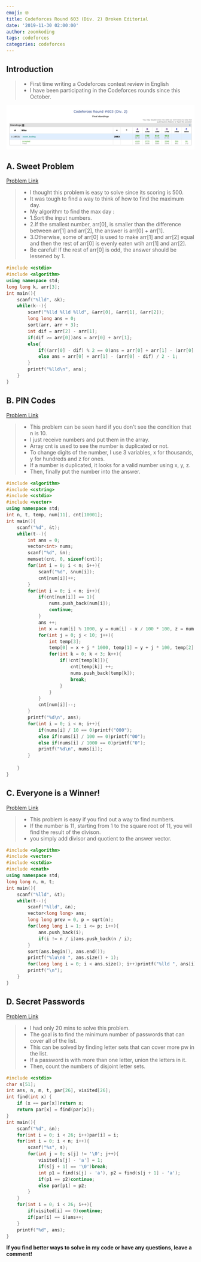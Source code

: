```yaml
---
emoji: 🤓
title: Codeforces Round 603 (Div. 2) Broken Editorial
date: '2019-11-30 02:00:00'
author: zoomkoding
tags: codeforces
categories: codeforces
---
```


## Introduction

>* First time writing a Codeforces contest review in English
>* I have been participating in the Codeforces rounds since this October.

![사진](./codeforces-603.png)

## A. Sweet Problem

[Problem Link](https://codeforces.com/contest/1263/problem/A)

>* I thought this problem is easy to solve since its scoring is 500.
>* It was tough to find a way to think of how to find the maximum day.
>* My algorithm to find the max day :
>* 1.Sort the input numbers.
>* 2.If the smallest number, arr[0], is smaller than the difference between arr[1] and arr[2], the answer is arr[0] + arr[1].
>* 3.Otherwise, some of arr[0] is used to make arr[1] and arr[2] equal and then the rest of arr[0] is evenly eaten wtih arr[1] and arr[2].
>* Be careful! If the rest of arr[0] is odd, the answer should be lessened by 1.

```cpp
#include <cstdio>
#include <algorithm>
using namespace std;
long long k, arr[3];
int main(){
    scanf("%lld", &k);
    while(k--){
        scanf("%lld %lld %lld", &arr[0], &arr[1], &arr[2]);
        long long ans = 0;
        sort(arr, arr + 3);
        int dif = arr[2] - arr[1];
        if(dif >= arr[0])ans = arr[0] + arr[1];
        else{
            if((arr[0] - dif) % 2 == 0)ans = arr[0] + arr[1] - (arr[0] - dif) / 2;
            else ans = arr[0] + arr[1] - (arr[0] - dif) / 2 - 1;
        }     
        printf("%lld\n", ans);
    }
}
```

## B. PIN Codes

[Problem Link](https://codeforces.com/contest/1263/problem/B)

>* This problem can be seen hard if you don't see the condition that n is 10.
>* I just receive numbers and put them in the array.
>* Array cnt is used to see the number is duplicated or not.
>* To change digits of the number, I use 3 variables, x for thousands, y for hundreds and z for ones.
>* If a number is duplicated, it looks for a valid number using x, y, z.
>* Then, finally put the number into the answer.

```cpp
#include <algorithm>
#include <cstring>
#include <cstdio>
#include <vector>
using namespace std;
int n, t, temp, num[11], cnt[10001];
int main(){
    scanf("%d", &t);
    while(t--){
        int ans = 0;
        vector<int> nums;
        scanf("%d", &n);
        memset(cnt, 0, sizeof(cnt));
        for(int i = 0; i < n; i++){
            scanf("%d", &num[i]);
            cnt[num[i]]++;
        }
        for(int i = 0; i < n; i++){
            if(cnt[num[i]] == 1){
                nums.push_back(num[i]);
                continue;
            }
            ans ++;
            int x = num[i] % 1000, y = num[i] - x / 100 * 100, z = num[i] - num[i] % 10;
            for(int j = 0; j < 10; j++){
                int temp[3];
                temp[0] = x + j * 1000, temp[1] = y + j * 100, temp[2] = z + j;
                for(int k = 0; k < 3; k++){
                    if(!cnt[temp[k]]){
                        cnt[temp[k]] ++;
                        nums.push_back(temp[k]);
                        break;
                    }
                }
            }
            cnt[num[i]]--;
        }
        printf("%d\n", ans);
        for(int i = 0; i < n; i++){
            if(nums[i] / 10 == 0)printf("000");
            else if(nums[i] / 100 == 0)printf("00");
            else if(nums[i] / 1000 == 0)printf("0");
            printf("%d\n", nums[i]);
        }

    }
}
```

## C. Everyone is a Winner!

[Problem Link](https://codeforces.com/contest/1263/problem/C)

>* This problem is easy if you find out a way to find numbers.
>* If the number is 11, starting from 1 to the square root of 11, you will find the result of the divison.
>* you simply add divisor and quotient to the answer vector.

```cpp
#include <algorithm>
#include <vector>
#include <cstdio>
#include <cmath>
using namespace std;
long long n, m, t;
int main(){
    scanf("%lld", &t);
    while(t--){
        scanf("%lld", &n);
        vector<long long> ans;
        long long prev = 0, p = sqrt(n);
        for(long long i = 1; i <= p; i++){
            ans.push_back(i); 
            if(i != n / i)ans.push_back(n / i);
        }
        sort(ans.begin(), ans.end());
        printf("%lu\n0 ", ans.size() + 1);
        for(long long i = 0; i < ans.size(); i++)printf("%lld ", ans[i]);
        printf("\n");
    }
}
```

## D. Secret Passwords

[Problem Link](https://codeforces.com/contest/1263/problem/D)

>* I had only 20 mins to solve this problem.
>* The goal is to find the minimum number of passwords that can cover all of the list.
>* This can be solved by finding letter sets that can cover more pw in the list.
>* If a password is with more than one letter, union the letters in it.
>* Then, count the numbers of disjoint letter sets.

```cpp
#include <cstdio>
char s[51];
int ans, n, m, t, par[26], visited[26];
int find(int x) {
    if (x == par[x])return x;
    return par[x] = find(par[x]);
}
int main(){
    scanf("%d", &n);
    for(int i = 0; i < 26; i++)par[i] = i;
    for(int i = 0; i < n; i++){
        scanf("%s", s);
        for(int j = 0; s[j] != '\0'; j++){
            visited[s[j] - 'a'] = 1;
            if(s[j + 1] == '\0')break;
            int p1 = find(s[j] - 'a'), p2 = find(s[j + 1] - 'a');
            if(p1 == p2)continue;
            else par[p1] = p2;
        }
    }
    for(int i = 0; i < 26; i++){
        if(visited[i] == 0)continue;
        if(par[i] == i)ans++;
    }
    printf("%d", ans);
}
```

**If you find better ways to solve in my code or have any questions, leave a comment!**

```toc
```